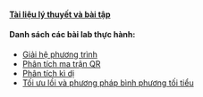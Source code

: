 #### [Tài liệu lý thuyết và bài tập](./docs) 
#### Danh sách các bài lab thực hành:
* [Giải hệ phương trình](./practice/lab1)
* [Phân tích ma trận QR](./practice/lab2)
* [Phân tích kì dị](./practice/lab3)
* [Tối ưu lồi và phương pháp bình phương tối tiểu](./practice/lab4)